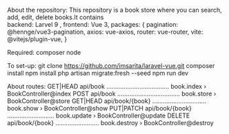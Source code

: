 About the repository:
    This repository is a book store where you can search, add, edit, delete books.It contains  
    backend: Larvel 9 ,
    frontend: Vue 3,
    packages: {
        pagination: @hennge/vue3-pagination,
        axios: vue-axios,
        router: vue-router,
        vite: @vitejs/plugin-vue,
    }
    
Required: 
    composer
    node

To set-up:
    git clone https://github.com/imsarita/laravel-vue.git
    composer install
    npm install
    php artisan migrate:fresh --seed
    npm run dev

About routes:
  GET|HEAD        api/book .................................... book.index › BookController@index
  POST            api/book .................................... book.store › BookController@store
  GET|HEAD        api/book/{book} ............................... book.show › BookController@show
  PUT|PATCH       api/book/{book} ........................... book.update › BookController@update
  DELETE          api/book/{book} ......................... book.destroy › BookController@destroy
  
  
  


